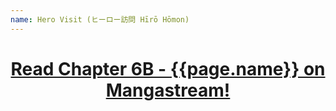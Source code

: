 ```yaml
---
name: Hero Visit (ヒーロー訪問 Hīrō Hōmon)
---
```

<h1 style="text-align: center"><a href="https://readms.net/r/vigilante/006%2B%20Beta/4490/1">Read Chapter 6B - {{page.name}} on Mangastream!</a></h1>